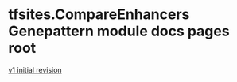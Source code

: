 
# tfsites.CompareEnhancers Genepattern module docs pages root

[v1 initial revision](v1/index.md)

